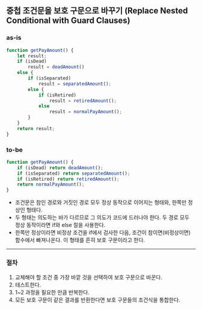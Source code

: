## 중첩 조건문을 보호 구문으로 바꾸기 (Replace Nested Conditional with Guard Clauses)

### as-is
```javascript
function getPayAmount() {
    let result;
    if (isDead)
        result = deadAmount()
    else {
        if (isSeparated)
            result = separatedAmount();
        else {
            if (isRetired)
                result = retiredAmount();
            else
                result = normalPayAmount();
        }
    }
    return result;
}
```

### to-be
```javascript
function getPayAmount() {
    if (isDead) return deadAmount();
    if (isSeparated) return separatedAmount();
    if (isRetired) return retiredAmount();
    return normalPayAmount();
}
```

* 조건문은 참인 경로와 거짓인 경로 모두 정상 동작으로 이어지는 형태와, 한쪽만 정상인 형태다.
* 두 형태는 의도하는 바가 다르므로 그 의도가 코드에 드러나야 한다. 두 경로 모두 정상 동작이라면 if와 else 절을 사용한다.
* 한쪽만 정상이라면 비정상 조건을 if에서 검사한 다음, 조건이 참이면(비정상이면) 함수에서 빠져나온다. 이 형태를 흔히 보호 구문이라고 한다.

- - -

### 절차
1. 교체해야 할 조건 중 가장 바깥 것을 선택하여 보호 구문으로 바꾼다.
2. 테스트한다.
3. 1~2 과정을 필요한 만큼 반복한다.
4. 모든 보호 구문이 같은 결과를 반환한다면 보호 구문들의 조건식을 통합한다.
